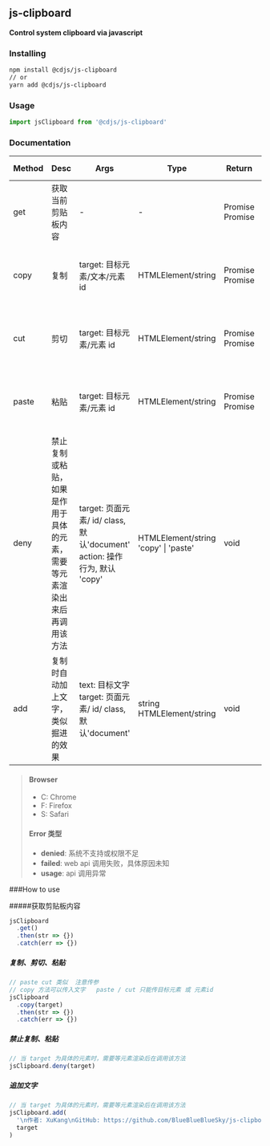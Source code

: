 ## js-clipboard

**Control system clipboard via javascript**



### Installing

```bash
npm install @cdjs/js-clipboard
// or
yarn add @cdjs/js-clipboard
```



### Usage

```javascript
import jsClipboard from '@cdjs/js-clipboard'
```



### Documentation

| Method | Desc                                                                     | Args                                                                           | Type                                      | Return                              | Support Browser                               |
| ------ | ------------------------------------------------------------------------ | ------------------------------------------------------------------------------ | ----------------------------------------- | ----------------------------------- | --------------------------------------------- |
| get    | 获取当前剪贴板内容                                                       | -                                                                              | -                                         | Promise<string><br />Promise<error> | C: promot<br />F: denied<br />S: denied       |
| copy   | 复制                                                                     | target: 目标元素/文本/元素 id                                                  | HTMLElement/string                        | Promise<string><br />Promise<error> | C: granted<br />F: granted<br />S: granted    |
| cut    | 剪切                                                                     | target: 目标元素/元素 id                                                       | HTMLElement/string                        | Promise<string><br />Promise<error> | C: granted<br />F: granted<br />S: granted    |
| paste  | 粘贴                                                                     | target: 目标元素/元素 id                                                       | HTMLElement/string                        | Promise<string><br />Promise<error> | C: promot<br />F: denied<br />S: denied<br /> |
| deny   | 禁止复制或粘贴，如果是作用于具体的元素，需要等元素渲染出来后再调用该方法 | target: 页面元素/ id/ class, 默认'document'<br />action: 操作行为, 默认 'copy' | HTMLElement/string<br />'copy' \| 'paste' | void                                | C: granted<br />F: granted<br />S: granted    |
| add    | 复制时自动加上文字，类似掘进的效果                                       | text: 目标文字<br />target: 页面元素/ id/ class, 默认'document'                | string<br />HTMLElement/string            | void                                | C: granted<br />F: granted<br />S: granted    |

> #### Browser
>
> - C: Chrome
> - F: Firefox
> - S: Safari
>
> #### Error 类型
>
> - **denied**: 系统不支持或权限不足
> - **failed**: web api 调用失败，具体原因未知
> - **usage**: api 调用异常



###How to use

#####获取剪贴板内容

```javascript
jsClipboard
  .get()
  .then(str => {})
  .catch(err => {})
```

##### 复制、剪切、粘贴

```javascript
// paste cut 类似  注意传参
// copy 方法可以传入文字   paste / cut 只能传目标元素 或 元素id
jsClipboard
  .copy(target)
  .then(str => {})
  .catch(err => {})
```

##### 禁止复制、粘贴

```javascript
// 当 target 为具体的元素时，需要等元素渲染后在调用该方法
jsClipboard.deny(target)
```

##### 追加文字

```javascript
// 当 target 为具体的元素时，需要等元素渲染后在调用该方法
jsClipboard.add(
  '\n作者: XuKang\nGitHub: https://github.com/BlueBlueBlueSky/js-clipboard',
  target
)
```
